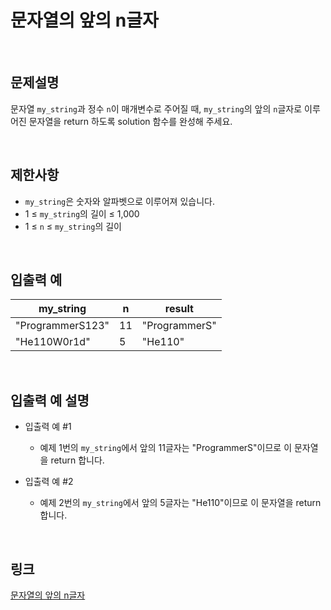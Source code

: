 # 문자열의 앞의 n글자

<br>

## 문제설명
문자열 `my_string`과 정수 `n`이 매개변수로 주어질 때, `my_string`의 앞의 `n`글자로 이루어진 문자열을 return 하도록 solution 함수를 완성해 주세요.

<br>

## 제한사항
- `my_string`은 숫자와 알파벳으로 이루어져 있습니다.
- 1 ≤ `my_string`의 길이 ≤ 1,000
- 1 ≤ `n` ≤ `my_string`의 길이

<br>

## 입출력 예
| my_string | n | result |
|---|---|---|
| "ProgrammerS123" | 11 | "ProgrammerS" |
| "He110W0r1d" | 5 | "He110" |

<br>

## 입출력 예 설명
- 입출력 예 #1
    - 예제 1번의 `my_string`에서 앞의 11글자는 "ProgrammerS"이므로 이 문자열을 return 합니다.

- 입출력 예 #2
    - 예제 2번의 `my_string`에서 앞의 5글자는 "He110"이므로 이 문자열을 return 합니다.

<br>

## 링크
[문자열의 앞의 n글자](https://school.programmers.co.kr/learn/courses/30/lessons/181907)
